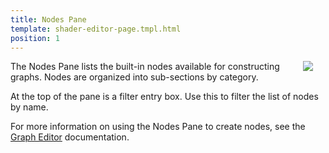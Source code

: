 ```yaml
---
title: Nodes Pane
template: shader-editor-page.tmpl.html
position: 1
---
```


<img src="/images/shader-editor/nodes-pane.png" style="float: right; padding: 20px; padding-top: 0px;"></img>

The Nodes Pane lists the built-in nodes available for constructing graphs. Nodes are organized into sub-sections by category.

At the top of the pane is a filter entry box. Use this to filter the list of nodes by name.

For more information on using the Nodes Pane to create nodes, see the [Graph Editor][1] documentation.

[1]: /shader-editor/window-layout/graph-editor